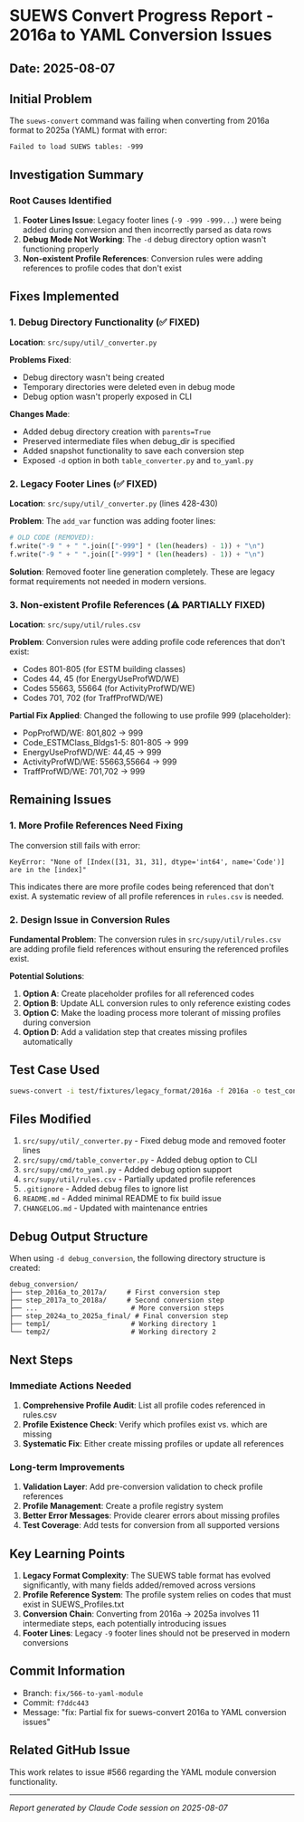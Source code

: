 # SUEWS Convert Progress Report - 2016a to YAML Conversion Issues

## Date: 2025-08-07

## Initial Problem
The `suews-convert` command was failing when converting from 2016a format to 2025a (YAML) format with error:
```
Failed to load SUEWS tables: -999
```

## Investigation Summary

### Root Causes Identified

1. **Footer Lines Issue**: Legacy footer lines (`-9 -999 -999...`) were being added during conversion and then incorrectly parsed as data rows
2. **Debug Mode Not Working**: The `-d` debug directory option wasn't functioning properly
3. **Non-existent Profile References**: Conversion rules were adding references to profile codes that don't exist

## Fixes Implemented

### 1. Debug Directory Functionality (✅ FIXED)
**Location**: `src/supy/util/_converter.py`

**Problems Fixed**:
- Debug directory wasn't being created
- Temporary directories were deleted even in debug mode  
- Debug option wasn't properly exposed in CLI

**Changes Made**:
- Added debug directory creation with `parents=True`
- Preserved intermediate files when debug_dir is specified
- Added snapshot functionality to save each conversion step
- Exposed `-d` option in both `table_converter.py` and `to_yaml.py`

### 2. Legacy Footer Lines (✅ FIXED)
**Location**: `src/supy/util/_converter.py` (lines 428-430)

**Problem**: The `add_var` function was adding footer lines:
```python
# OLD CODE (REMOVED):
f.write("-9 " + " ".join(["-999"] * (len(headers) - 1)) + "\n")
f.write("-9 " + " ".join(["-999"] * (len(headers) - 1)) + "\n")
```

**Solution**: Removed footer line generation completely. These are legacy format requirements not needed in modern versions.

### 3. Non-existent Profile References (⚠️ PARTIALLY FIXED)
**Location**: `src/supy/util/rules.csv`

**Problem**: Conversion rules were adding profile code references that don't exist:
- Codes 801-805 (for ESTM building classes)
- Codes 44, 45 (for EnergyUseProfWD/WE)
- Codes 55663, 55664 (for ActivityProfWD/WE)
- Codes 701, 702 (for TraffProfWD/WE)

**Partial Fix Applied**:
Changed the following to use profile 999 (placeholder):
- PopProfWD/WE: 801,802 → 999
- Code_ESTMClass_Bldgs1-5: 801-805 → 999
- EnergyUseProfWD/WE: 44,45 → 999
- ActivityProfWD/WE: 55663,55664 → 999
- TraffProfWD/WE: 701,702 → 999

## Remaining Issues

### 1. More Profile References Need Fixing
The conversion still fails with error:
```
KeyError: "None of [Index([31, 31, 31], dtype='int64', name='Code')] are in the [index]"
```

This indicates there are more profile codes being referenced that don't exist. A systematic review of all profile references in `rules.csv` is needed.

### 2. Design Issue in Conversion Rules
**Fundamental Problem**: The conversion rules in `src/supy/util/rules.csv` are adding profile field references without ensuring the referenced profiles exist.

**Potential Solutions**:
1. **Option A**: Create placeholder profiles for all referenced codes
2. **Option B**: Update ALL conversion rules to only reference existing codes
3. **Option C**: Make the loading process more tolerant of missing profiles during conversion
4. **Option D**: Add a validation step that creates missing profiles automatically

## Test Case Used
```bash
suews-convert -i test/fixtures/legacy_format/2016a -f 2016a -o test_conv-x.yml -t 2025a -d debug_conversion
```

## Files Modified
1. `src/supy/util/_converter.py` - Fixed debug mode and removed footer lines
2. `src/supy/cmd/table_converter.py` - Added debug option to CLI
3. `src/supy/cmd/to_yaml.py` - Added debug option support
4. `src/supy/util/rules.csv` - Partially updated profile references
5. `.gitignore` - Added debug files to ignore list
6. `README.md` - Added minimal README to fix build issue
7. `CHANGELOG.md` - Updated with maintenance entries

## Debug Output Structure
When using `-d debug_conversion`, the following directory structure is created:
```
debug_conversion/
├── step_2016a_to_2017a/     # First conversion step
├── step_2017a_to_2018a/     # Second conversion step
├── ...                       # More conversion steps
├── step_2024a_to_2025a_final/ # Final conversion step
├── temp1/                    # Working directory 1
└── temp2/                    # Working directory 2
```

## Next Steps

### Immediate Actions Needed
1. **Comprehensive Profile Audit**: List all profile codes referenced in rules.csv
2. **Profile Existence Check**: Verify which profiles exist vs. which are missing
3. **Systematic Fix**: Either create missing profiles or update all references

### Long-term Improvements
1. **Validation Layer**: Add pre-conversion validation to check profile references
2. **Profile Management**: Create a profile registry system
3. **Better Error Messages**: Provide clearer errors about missing profiles
4. **Test Coverage**: Add tests for conversion from all supported versions

## Key Learning Points

1. **Legacy Format Complexity**: The SUEWS table format has evolved significantly, with many fields added/removed across versions
2. **Profile Reference System**: The profile system relies on codes that must exist in SUEWS_Profiles.txt
3. **Conversion Chain**: Converting from 2016a → 2025a involves 11 intermediate steps, each potentially introducing issues
4. **Footer Lines**: Legacy `-9` footer lines should not be preserved in modern conversions

## Commit Information
- Branch: `fix/566-to-yaml-module`
- Commit: `f7ddc443` 
- Message: "fix: Partial fix for suews-convert 2016a to YAML conversion issues"

## Related GitHub Issue
This work relates to issue #566 regarding the YAML module conversion functionality.

---

*Report generated by Claude Code session on 2025-08-07*